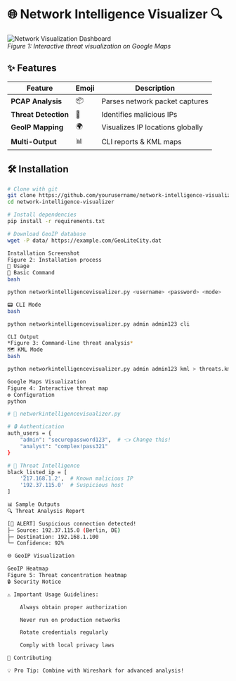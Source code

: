 # 🌐 Network Intelligence Visualizer 🔍

![Network Visualization Dashboard](docs/demo.gif)  
*Figure 1: Interactive threat visualization on Google Maps*

## ✨ Features

| Feature | Emoji | Description |
|---------|-------|-------------|
| **PCAP Analysis** | 📦 | Parses network packet captures |
| **Threat Detection** | 🚨 | Identifies malicious IPs |
| **GeoIP Mapping** | 🌍 | Visualizes IP locations globally |
| **Multi-Output** | 📊 | CLI reports & KML maps |

## 🛠️ Installation

```bash
# Clone with git
git clone https://github.com/yourusername/network-intelligence-visualizer.git
cd network-intelligence-visualizer

# Install dependencies
pip install -r requirements.txt

# Download GeoIP database
wget -P data/ https://example.com/GeoLiteCity.dat

Installation Screenshot
Figure 2: Installation process
🚀 Usage
🔧 Basic Command
bash

python networkintelligencevisualizer.py <username> <password> <mode>

📟 CLI Mode
bash

python networkintelligencevisualizer.py admin admin123 cli

CLI Output
*Figure 3: Command-line threat analysis*
🗺 KML Mode
bash

python networkintelligencevisualizer.py admin admin123 kml > threats.kml

Google Maps Visualization
Figure 4: Interactive threat map
⚙️ Configuration
python

# 📁 networkintelligencevisualizer.py

# 🔒 Authentication
auth_users = {
    "admin": "securepassword123",  # 👈 Change this!
    "analyst": "complex!pass321"
}

# 🚫 Threat Intelligence
black_listed_ip = [
    '217.168.1.2',  # Known malicious IP
    '192.37.115.0'  # Suspicious host
]

📊 Sample Outputs
🔍 Threat Analysis Report

[🚨 ALERT] Suspicious connection detected!
├─ Source: 192.37.115.0 (Berlin, DE)
├─ Destination: 192.168.1.100
└─ Confidence: 92%

🌐 GeoIP Visualization

GeoIP Heatmap
Figure 5: Threat concentration heatmap
🔒 Security Notice

⚠️ Important Usage Guidelines:

    Always obtain proper authorization

    Never run on production networks

    Rotate credentials regularly

    Comply with local privacy laws

🤝 Contributing

💡 Pro Tip: Combine with Wireshark for advanced analysis!
